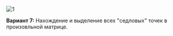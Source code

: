 ![1](https://user-images.githubusercontent.com/90867530/159916018-8008c3df-4b3b-49c7-93a1-4da898ca180e.jpg)

__Вариант 7:__
Нахождение и выделение всех "седловых" точек в произовльной матрице.
